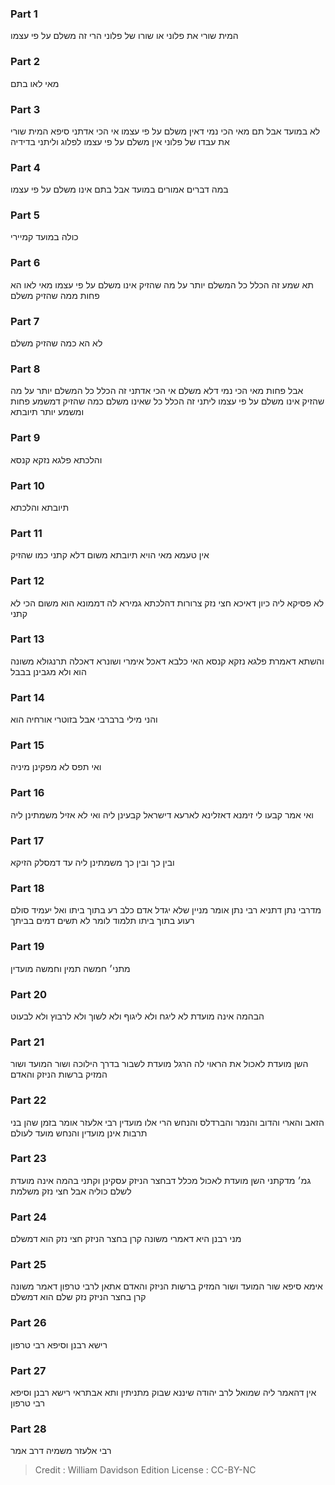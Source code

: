 
### Part 1
המית שורי את פלוני או שורו של פלוני הרי זה משלם על פי עצמו

### Part 2
מאי לאו בתם

### Part 3
לא במועד אבל תם מאי הכי נמי דאין משלם על פי עצמו אי הכי אדתני סיפא המית שורי את עבדו של פלוני אין משלם על פי עצמו לפלוג וליתני בדידיה

### Part 4
במה דברים אמורים במועד אבל בתם אינו משלם על פי עצמו

### Part 5
כולה במועד קמיירי

### Part 6
תא שמע זה הכלל כל המשלם יותר על מה שהזיק אינו משלם על פי עצמו מאי לאו הא פחות ממה שהזיק משלם

### Part 7
לא הא כמה שהזיק משלם

### Part 8
אבל פחות מאי הכי נמי דלא משלם אי הכי אדתני זה הכלל כל המשלם יותר על מה שהזיק אינו משלם על פי עצמו ליתני זה הכלל כל שאינו משלם כמה שהזיק דמשמע פחות ומשמע יותר תיובתא

### Part 9
והלכתא פלגא נזקא קנסא

### Part 10
תיובתא והלכתא

### Part 11
אין טעמא מאי הויא תיובתא משום דלא קתני כמו שהזיק

### Part 12
לא פסיקא ליה כיון דאיכא חצי נזק צרורות דהלכתא גמירא לה דממונא הוא משום הכי לא קתני

### Part 13
והשתא דאמרת פלגא נזקא קנסא האי כלבא דאכל אימרי ושונרא דאכלה תרנגולא משונה הוא ולא מגבינן בבבל

### Part 14
והני מילי ברברבי אבל בזוטרי אורחיה הוא

### Part 15
ואי תפס לא מפקינן מיניה

### Part 16
ואי אמר קבעו לי זימנא דאזלינא לארעא דישראל קבעינן ליה ואי לא אזיל משמתינן ליה

### Part 17
ובין כך ובין כך משמתינן ליה עד דמסלק הזיקא

### Part 18
מדרבי נתן דתניא רבי נתן אומר מניין שלא יגדל אדם כלב רע בתוך ביתו ואל יעמיד סולם רעוע בתוך ביתו תלמוד לומר לא תשים דמים בביתך

### Part 19
מתני׳ חמשה תמין וחמשה מועדין

### Part 20
הבהמה אינה מועדת לא ליגח ולא ליגוף ולא לשוך ולא לרבוץ ולא לבעוט

### Part 21
השן מועדת לאכול את הראוי לה הרגל מועדת לשבור בדרך הילוכה ושור המועד ושור המזיק ברשות הניזק והאדם

### Part 22
הזאב והארי והדוב והנמר והברדלס והנחש הרי אלו מועדין רבי אלעזר אומר בזמן שהן בני תרבות אינן מועדין והנחש מועד לעולם

### Part 23
גמ׳ מדקתני השן מועדת לאכול מכלל דבחצר הניזק עסקינן וקתני בהמה אינה מועדת לשלם כוליה אבל חצי נזק משלמת

### Part 24
מני רבנן היא דאמרי משונה קרן בחצר הניזק חצי נזק הוא דמשלם

### Part 25
אימא סיפא שור המועד ושור המזיק ברשות הניזק והאדם אתאן לרבי טרפון דאמר משונה קרן בחצר הניזק נזק שלם הוא דמשלם

### Part 26
רישא רבנן וסיפא רבי טרפון

### Part 27
אין דהאמר ליה שמואל לרב יהודה שיננא שבוק מתניתין ותא אבתראי רישא רבנן וסיפא רבי טרפון

### Part 28
רבי אלעזר משמיה דרב אמר

>Credit : William Davidson Edition
>License : CC-BY-NC